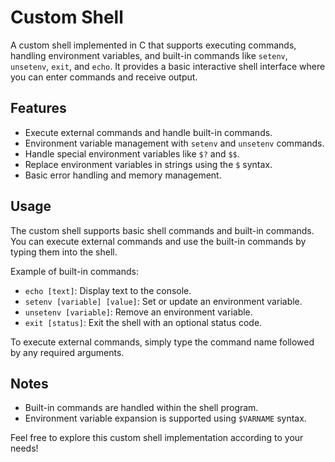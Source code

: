 # Custom Shell

A custom shell implemented in C that supports executing commands, handling environment variables, and built-in commands like `setenv`, `unsetenv`, `exit`, and `echo`. It provides a basic interactive shell interface where you can enter commands and receive output.

## Features

- Execute external commands and handle built-in commands.
- Environment variable management with `setenv` and `unsetenv` commands.
- Handle special environment variables like `$?` and `$$`.
- Replace environment variables in strings using the `$` syntax.
- Basic error handling and memory management.


## Usage

The custom shell supports basic shell commands and built-in commands. You can execute external commands and use the built-in commands by typing them into the shell.

Example of built-in commands:
- `echo [text]`: Display text to the console.
- `setenv [variable] [value]`: Set or update an environment variable.
- `unsetenv [variable]`: Remove an environment variable.
- `exit [status]`: Exit the shell with an optional status code.

To execute external commands, simply type the command name followed by any required arguments.

## Notes

- Built-in commands are handled within the shell program.
- Environment variable expansion is supported using `$VARNAME` syntax.

Feel free to explore this custom shell implementation according to your needs!


